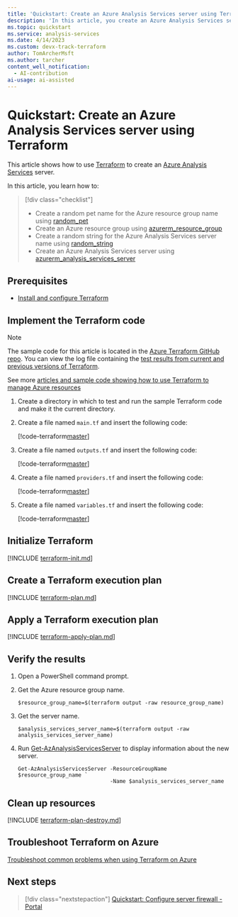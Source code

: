 ```yaml
---
title: 'Quickstart: Create an Azure Analysis Services server using Terraform'
description: 'In this article, you create an Azure Analysis Services server using Terraform'
ms.topic: quickstart
ms.service: analysis-services
ms.date: 4/14/2023
ms.custom: devx-track-terraform
author: TomArcherMsft
ms.author: tarcher
content_well_notification: 
  - AI-contribution
ai-usage: ai-assisted
---
```


# Quickstart: Create an Azure Analysis Services server using Terraform

This article shows how to use [Terraform](/azure/terraform) to create an [Azure Analysis Services](./analysis-services-overview.md) server.

In this article, you learn how to:

> [!div class="checklist"]
> * Create a random pet name for the Azure resource group name using [random_pet](https://registry.terraform.io/providers/hashicorp/random/latest/docs/resources/pet)
> * Create an Azure resource group using [azurerm_resource_group](https://registry.terraform.io/providers/hashicorp/azurerm/latest/docs/resources/resource_group)
> * Create a random string for the Azure Analysis Services server name using [random_string](https://registry.terraform.io/providers/hashicorp/random/latest/docs/resources/string)
> * Create an Azure Analysis Services server using [azurerm_analysis_services_server](https://registry.terraform.io/providers/hashicorp/azurerm/latest/docs/resources/analysis_services_server)

## Prerequisites

- [Install and configure Terraform](/azure/developer/terraform/quickstart-configure)

## Implement the Terraform code

> [!NOTE]
> The sample code for this article is located in the [Azure Terraform GitHub repo](https://github.com/Azure/terraform/tree/master/quickstart/101-analysis-services-create). You can view the log file containing the [test results from current and previous versions of Terraform](https://github.com/Azure/terraform/tree/master/quickstart/101-analysis-services-create/TestRecord.md).
> 
> See more [articles and sample code showing how to use Terraform to manage Azure resources](/azure/terraform)

1. Create a directory in which to test and run the sample Terraform code and make it the current directory.

1. Create a file named `main.tf` and insert the following code:

    [!code-terraform[master](../terraform_samples/quickstart/101-analysis-services-create/main.tf)]

1. Create a file named `outputs.tf` and insert the following code:

    [!code-terraform[master](../terraform_samples/quickstart/101-analysis-services-create/outputs.tf)]

1. Create a file named `providers.tf` and insert the following code:

    [!code-terraform[master](../terraform_samples/quickstart/101-analysis-services-create/providers.tf)]

1. Create a file named `variables.tf` and insert the following code:

    [!code-terraform[master](../terraform_samples/quickstart/101-analysis-services-create/variables.tf)]

## Initialize Terraform

[!INCLUDE [terraform-init.md](~/../azure-dev-docs-pr/articles/terraform/includes/terraform-init)]

## Create a Terraform execution plan

[!INCLUDE [terraform-plan.md](~/../azure-dev-docs-pr/articles/terraform/includes/terraform-plan.md)]

## Apply a Terraform execution plan

[!INCLUDE [terraform-apply-plan.md](~/../azure-dev-docs-pr/articles/terraform/includes/terraform-apply-plan.md)]

## Verify the results

1. Open a PowerShell command prompt.

1. Get the Azure resource group name.

    ```console
    $resource_group_name=$(terraform output -raw resource_group_name)
    ```

1. Get the server name.

    ```console
    $analysis_services_server_name=$(terraform output -raw analysis_services_server_name)
    ```

1. Run [Get-AzAnalysisServicesServer](/powershell/module/az.analysisservices/get-azanalysisservicesserver) to display information about the new server.

    ```azurepowershell
    Get-AzAnalysisServicesServer -ResourceGroupName $resource_group_name `
                                 -Name $analysis_services_server_name
    ```

## Clean up resources

[!INCLUDE [terraform-plan-destroy.md](~/../azure-dev-docs-pr/articles/terraform/includes/terraform-plan-destroy)]

## Troubleshoot Terraform on Azure

[Troubleshoot common problems when using Terraform on Azure](/azure/developer/terraform/troubleshoot)

## Next steps

> [!div class="nextstepaction"]
> [Quickstart: Configure server firewall - Portal](analysis-services-qs-firewall.md)